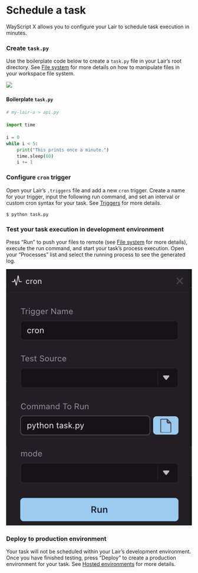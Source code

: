 # Schedule a task

WayScript X allows you to configure your Lair to schedule task execution in minutes.

### Create `task.py`

Use the boilerplate code below to create a `task.py` file in your Lair’s root directory. See [File system](../building-tools/file-system.md) for more details on how to manipulate files in your workspace file system.

![](https://codahosted.io/docs/2kDMDaZ6QP/blobs/bl-Iqkx-tphjD/3d584a55f32dbc8c4e8cf462e3eb9867bbcaf47440586f29d25f94abb1d90be28f4433566d59fc5bfeef80fb761d4e93785f99ec6a64bd561d70e8c2785ae52f342dcf4729de3a496500f8f7ee8d21e20f6ee3321ca9844abc41275391641b8d1fff3ebe)

#### Boilerplate `task.py`

```python
# my-lair-a > api.py

import time

i = 0
while i < 5:
    print("This prints once a minute.")
    time.sleep(60)
    i += 1
```

### Configure `cron` trigger

Open your Lair’s `.triggers` file and add a new `cron` trigger. Create a name for your trigger, input the following run command, and set an interval or custom cron syntax for your task. See [Triggers](../building-tools/triggers.md) for more details.

```text
$ python task.py
```

### Test your task execution in development environment

Press “Run” to push your files to remote \(see [File system](../building-tools/file-system.md) for more details\), execute the run command, and start your task’s process execution. Open your “Processes” list and select the running process to see the generated log.

![](../.gitbook/assets/screen-shot-2021-09-14-at-1.58.17-pm.png)

### Deploy to production environment

Your task will not be scheduled within your Lair’s development environment. Once you have finished testing, press “Deploy” to create a production environment for your task. See [Hosted environments](../managing-tools/environments.md) for more details.

